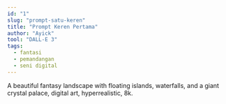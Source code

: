 ```yaml
---
id: "1"
slug: "prompt-satu-keren"
title: "Prompt Keren Pertama"
author: "Ayick"
tool: "DALL-E 3"
tags:
  - fantasi
  - pemandangan
  - seni digital
---
```


A beautiful fantasy landscape with floating islands, waterfalls, and a giant crystal palace, digital art, hyperrealistic, 8k.

